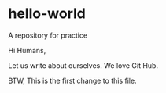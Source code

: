 # hello-world
A repository for practice

Hi Humans,

Let us write about ourselves. We love Git Hub.

BTW, This is the first change to this file.
